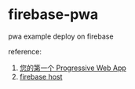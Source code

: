 # firebase-pwa
pwa example deploy on firebase

reference:
1. [您的第一个 Progressive Web App](https://developers.google.com/web/fundamentals/getting-started/codelabs/your-first-pwapp/)
2. [firebase host](https://firebase.google.com/docs/hosting/deploying)
